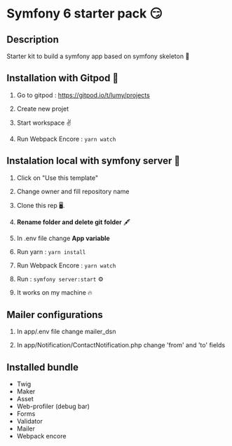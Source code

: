 
# Symfony 6 starter pack  😏 

## Description

Starter kit to build a symfony app based on symfony skeleton 🎵

## Installation with Gitpod  🚀 

1. Go to gitpod : https://gitpod.io/t/lumy/projects

2. Create new projet

3. Start workspace ✌️

4. Run Webpack Encore : `yarn watch`

## Instalation local with symfony server  🚀 

1. Click on "Use this template"

2. Change owner and fill repository name

3. Clone this rep 🖥️. 

4. **Rename folder and delete git folder** 🖋️

5. In .env file change **App variable**

6. Run yarn : `yarn install`

7. Run Webpack Encore : `yarn watch`

8. Run : `symfony server:start` ⚙️

9. It works on my machine 🔥

## Mailer configurations

1. In  app/.env file change mailer_dsn

2. In app/Notification/ContactNotification.php change 'from' and 'to' fields

## Installed bundle
- Twig
- Maker
- Asset
- Web-profiler (debug bar)
- Forms
- Validator
- Mailer
- Webpack encore